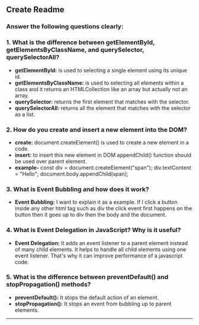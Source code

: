 ## Create Readme

### Answer the following questions clearly:

### 1. What is the difference between **getElementById, getElementsByClassName, and querySelector, querySelectorAll**?
- **getElementById:** is used to selecting a single element using its unique id.
- **getElementsByClassName:** is used to selecting all elements within a class and it returns an HTMLCollection like an array but actually not an array.
- **querySelector:** returns the first element that matches with the selector.
- **querySelectorAll:** returns all the element that matches with the selector as a list.

### 2. How do you **create and insert a new element into the DOM**?
- **create:** document.createElement() is used to create a new element in a code.
- **insert:** to insert this new element in DOM appendChild() function should be used over parent element.
- **example-** const div = document.createElement("span");
                div.textContent = "Hello";
                document.body.appendChild(span);

### 3. What is **Event Bubbling** and how does it work?
- **Event Bubbling:** I want to explain it as a example. If I click a button inside any other html tag such as div the click event first happens on the button then it goes up to div then the body and the document.

### 4. What is **Event Delegation** in JavaScript? Why is it useful?
- **Event Delegation:** It adds an event listener to a parent element instead of many child elements. It helps to handle all child elements using one event listener. That's why it can improve performance of a javascript code.

### 5. What is the difference between **preventDefault() and stopPropagation()** methods?
- **preventDefault():** It stops the default action of an element.
- **stopPropagation():** It stops an event from bubbling up to parent elements.

---